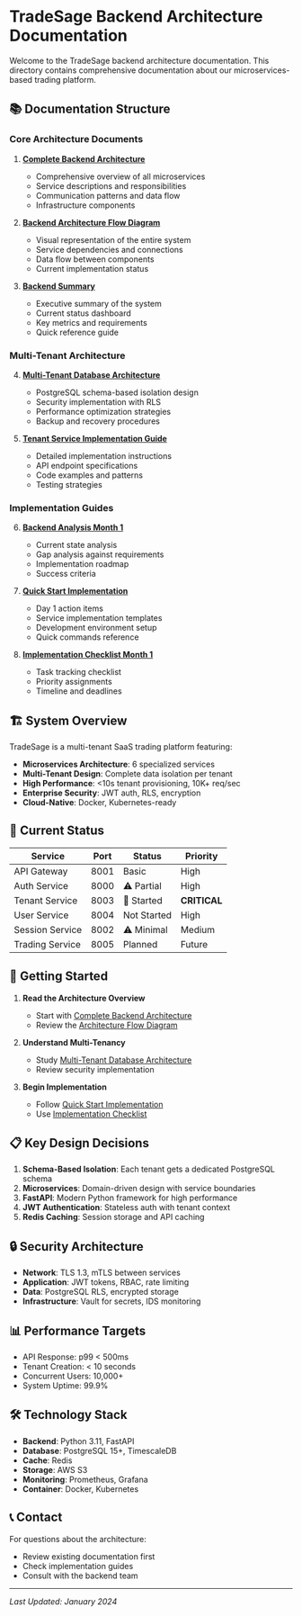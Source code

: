 # TradeSage Backend Architecture Documentation

Welcome to the TradeSage backend architecture documentation. This directory contains comprehensive documentation about our microservices-based trading platform.

## 📚 Documentation Structure

### Core Architecture Documents

1. **[Complete Backend Architecture](./docs/complete-backend-architecture.md)**
   - Comprehensive overview of all microservices
   - Service descriptions and responsibilities
   - Communication patterns and data flow
   - Infrastructure components

2. **[Backend Architecture Flow Diagram](./docs/backend-architecture-flow.svg)**
   - Visual representation of the entire system
   - Service dependencies and connections
   - Data flow between components
   - Current implementation status

3. **[Backend Summary](./docs/backend-summary.md)**
   - Executive summary of the system
   - Current status dashboard
   - Key metrics and requirements
   - Quick reference guide

### Multi-Tenant Architecture

4. **[Multi-Tenant Database Architecture](./docs/multi-tenant-database-architecture.md)**
   - PostgreSQL schema-based isolation design
   - Security implementation with RLS
   - Performance optimization strategies
   - Backup and recovery procedures

5. **[Tenant Service Implementation Guide](./docs/tenant-service-implementation-guide.md)**
   - Detailed implementation instructions
   - API endpoint specifications
   - Code examples and patterns
   - Testing strategies

### Implementation Guides

6. **[Backend Analysis Month 1](./docs/backend-analysis-month1.md)**
   - Current state analysis
   - Gap analysis against requirements
   - Implementation roadmap
   - Success criteria

7. **[Quick Start Implementation](./docs/quick-start-implementation.md)**
   - Day 1 action items
   - Service implementation templates
   - Development environment setup
   - Quick commands reference

8. **[Implementation Checklist Month 1](./docs/implementation-checklist-month1.md)**
   - Task tracking checklist
   - Priority assignments
   - Timeline and deadlines

## 🏗️ System Overview

TradeSage is a multi-tenant SaaS trading platform featuring:

- **Microservices Architecture**: 6 specialized services
- **Multi-Tenant Design**: Complete data isolation per tenant
- **High Performance**: <10s tenant provisioning, 10K+ req/sec
- **Enterprise Security**: JWT auth, RLS, encryption
- **Cloud-Native**: Docker, Kubernetes-ready

## 🎯 Current Status

| Service | Port | Status | Priority |
|---------|------|--------|----------|
| API Gateway | 8001 |   Basic | High |
| Auth Service | 8000 | ⚠️ Partial | High |
| Tenant Service | 8003 | 🚧 Started | **CRITICAL** |
| User Service | 8004 |  Not Started | High |
| Session Service | 8002 | ⚠️ Minimal | Medium |
| Trading Service | 8005 |  Planned | Future |

## 🚀 Getting Started

1. **Read the Architecture Overview**
   - Start with [Complete Backend Architecture](./docs/complete-backend-architecture.md)
   - Review the [Architecture Flow Diagram](./docs/backend-architecture-flow.svg)

2. **Understand Multi-Tenancy**
   - Study [Multi-Tenant Database Architecture](./docs/multi-tenant-database-architecture.md)
   - Review security implementation

3. **Begin Implementation**
   - Follow [Quick Start Implementation](./docs/quick-start-implementation.md)
   - Use [Implementation Checklist](./docs/implementation-checklist-month1.md)

## 📋 Key Design Decisions

1. **Schema-Based Isolation**: Each tenant gets a dedicated PostgreSQL schema
2. **Microservices**: Domain-driven design with service boundaries
3. **FastAPI**: Modern Python framework for high performance
4. **JWT Authentication**: Stateless auth with tenant context
5. **Redis Caching**: Session storage and API caching

## 🔒 Security Architecture

- **Network**: TLS 1.3, mTLS between services
- **Application**: JWT tokens, RBAC, rate limiting
- **Data**: PostgreSQL RLS, encrypted storage
- **Infrastructure**: Vault for secrets, IDS monitoring

## 📊 Performance Targets

- API Response: p99 < 500ms
- Tenant Creation: < 10 seconds
- Concurrent Users: 10,000+
- System Uptime: 99.9%

## 🛠️ Technology Stack

- **Backend**: Python 3.11, FastAPI
- **Database**: PostgreSQL 15+, TimescaleDB
- **Cache**: Redis
- **Storage**: AWS S3
- **Monitoring**: Prometheus, Grafana
- **Container**: Docker, Kubernetes

## 📞 Contact

For questions about the architecture:
- Review existing documentation first
- Check implementation guides
- Consult with the backend team

---

*Last Updated: January 2024* 